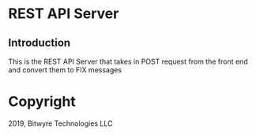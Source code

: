 # REST API Server

## Introduction

This is the REST API Server that takes in POST request from the front end and convert them to FIX messages

# Copyright

2019, Bitwyre Technologies LLC
